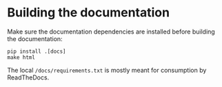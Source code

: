 # Building the documentation

Make sure the documentation dependencies are installed before building the documentation:

    pip install .[docs]
    make html

The local `/docs/requirements.txt` is mostly meant for consumption by ReadTheDocs.